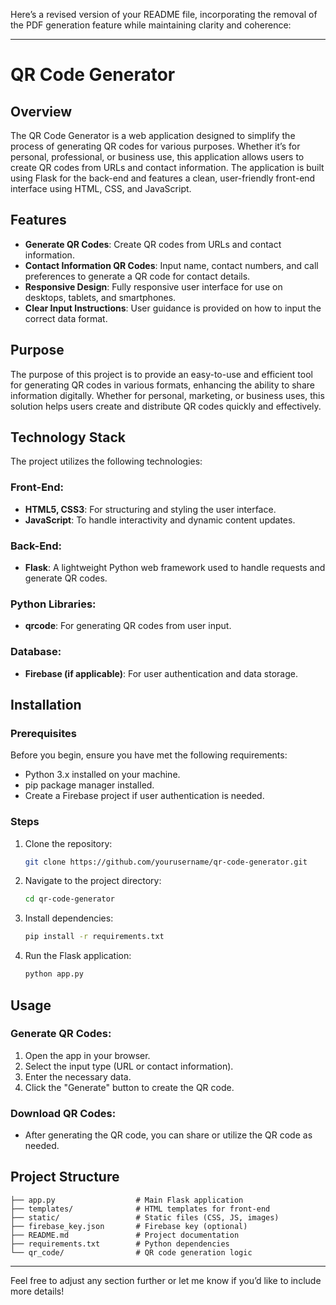 Here’s a revised version of your README file, incorporating the removal of the PDF generation feature while maintaining clarity and coherence:

---

# QR Code Generator

## Overview

The QR Code Generator is a web application designed to simplify the process of generating QR codes for various purposes. Whether it’s for personal, professional, or business use, this application allows users to create QR codes from URLs and contact information. The application is built using Flask for the back-end and features a clean, user-friendly front-end interface using HTML, CSS, and JavaScript.

## Features

- **Generate QR Codes**: Create QR codes from URLs and contact information.
- **Contact Information QR Codes**: Input name, contact numbers, and call preferences to generate a QR code for contact details.
- **Responsive Design**: Fully responsive user interface for use on desktops, tablets, and smartphones.
- **Clear Input Instructions**: User guidance is provided on how to input the correct data format.

## Purpose

The purpose of this project is to provide an easy-to-use and efficient tool for generating QR codes in various formats, enhancing the ability to share information digitally. Whether for personal, marketing, or business uses, this solution helps users create and distribute QR codes quickly and effectively.

## Technology Stack

The project utilizes the following technologies:

### Front-End:

- **HTML5, CSS3**: For structuring and styling the user interface.
- **JavaScript**: To handle interactivity and dynamic content updates.

### Back-End:

- **Flask**: A lightweight Python web framework used to handle requests and generate QR codes.

### Python Libraries:

- **qrcode**: For generating QR codes from user input.

### Database:

- **Firebase (if applicable)**: For user authentication and data storage.

## Installation

### Prerequisites

Before you begin, ensure you have met the following requirements:

- Python 3.x installed on your machine.
- pip package manager installed.
- Create a Firebase project if user authentication is needed.

### Steps

1. Clone the repository:
   ```bash
   git clone https://github.com/yourusername/qr-code-generator.git
   ```
2. Navigate to the project directory:
   ```bash
   cd qr-code-generator
   ```
3. Install dependencies:
   ```bash
   pip install -r requirements.txt
   ```
4. Run the Flask application:
   ```bash
   python app.py
   ```

## Usage

### Generate QR Codes:

1. Open the app in your browser.
2. Select the input type (URL or contact information).
3. Enter the necessary data.
4. Click the "Generate" button to create the QR code.

### Download QR Codes:

- After generating the QR code, you can share or utilize the QR code as needed.

## Project Structure

```
├── app.py                  # Main Flask application
├── templates/              # HTML templates for front-end
├── static/                 # Static files (CSS, JS, images)
├── firebase_key.json       # Firebase key (optional)
├── README.md               # Project documentation
├── requirements.txt        # Python dependencies
└── qr_code/                # QR code generation logic
```

---

Feel free to adjust any section further or let me know if you’d like to include more details!
